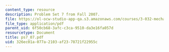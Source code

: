 ```yaml
---
content_type: resource
description: Problem Set 7 from Fall 2007.
file: https://ol-ocw-studio-app-qa.s3.amazonaws.com/courses/3-032-mechanical-behavior-of-materials-fall-2007/326ec01a077a2103af2378721f22955c_ps7_07.pdf
file_type: application/pdf
parent_uid: 6f50cb68-3afc-c3ca-9510-da3e16fa057d
resourcetype: Document
title: ps7_07.pdf
uid: 326ec01a-077a-2103-af23-78721f22955c
---
```

